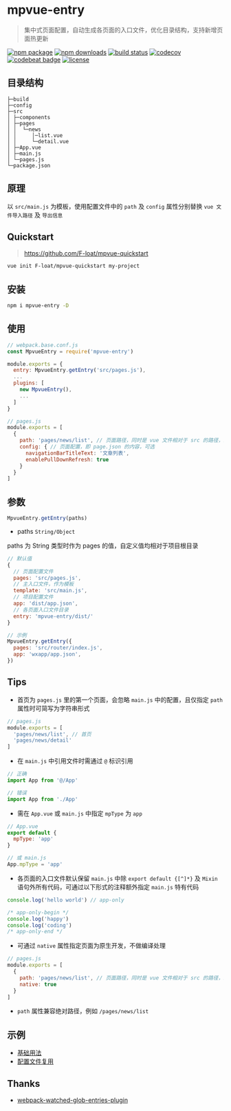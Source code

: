 # mpvue-entry

> 集中式页面配置，自动生成各页面的入口文件，优化目录结构，支持新增页面热更新

[![npm package](https://img.shields.io/npm/v/mpvue-entry.svg)](https://npmjs.org/package/mpvue-entry)
[![npm downloads](https://img.shields.io/npm/dw/mpvue-entry.svg)](https://npmjs.org/package/mpvue-entry)
[![build status](https://travis-ci.org/F-loat/mpvue-entry.svg?branch=master)](https://travis-ci.org/F-loat/mpvue-entry)
[![codecov](https://codecov.io/gh/F-loat/mpvue-entry/branch/master/graph/badge.svg)](https://codecov.io/gh/F-loat/mpvue-entry)
[![codebeat badge](https://codebeat.co/badges/c51b57e4-c809-404e-a825-4271a8e2e01e)](https://codebeat.co/projects/github-com-f-loat-mpvue-entry-master)
[![license](https://img.shields.io/github/license/mashape/apistatus.svg)](https://github.com/F-loat/mpvue-entry/blob/master/LICENSE)

## 目录结构

```
├─build
├─config
├─src
│ ├─components
│ ├─pages
│ │  └─news
│ │     │─list.vue
│ │     └─detail.vue
│ ├─App.vue
│ ├─main.js
│ └─pages.js
└─package.json
```

## 原理

以 `src/main.js` 为模板，使用配置文件中的 `path` 及 `config` 属性分别替换 `vue 文件导入路径` 及 `导出信息`

## Quickstart

> https://github.com/F-loat/mpvue-quickstart

``` bash
vue init F-loat/mpvue-quickstart my-project
```

## 安装

``` bash
npm i mpvue-entry -D
```

## 使用

``` js
// webpack.base.conf.js
const MpvueEntry = require('mpvue-entry')

module.exports = {
  entry: MpvueEntry.getEntry('src/pages.js'),
  ...
  plugins: [
    new MpvueEntry(),
    ...
  ]
}
```

``` js
// pages.js
module.exports = [
  {
    path: 'pages/news/list', // 页面路径，同时是 vue 文件相对于 src 的路径，必填
    config: { // 页面配置，即 page.json 的内容，可选
      navigationBarTitleText: '文章列表',
      enablePullDownRefresh: true
    }
  }
]
```

## 参数

``` js
MpvueEntry.getEntry(paths)
```

* paths `String/Object`

paths 为 String 类型时作为 pages 的值，自定义值均相对于项目根目录

``` js
// 默认值
{
  // 页面配置文件
  pages: 'src/pages.js',
  // 主入口文件，作为模板
  template: 'src/main.js',
  // 项目配置文件
  app: 'dist/app.json',
  // 各页面入口文件目录
  entry: 'mpvue-entry/dist/'
}

// 示例
MpvueEntry.getEntry({
  pages: 'src/router/index.js',
  app: 'wxapp/app.json',
})
```

## Tips

* 首页为 `pages.js` 里的第一个页面，会忽略 `main.js` 中的配置，且仅指定 `path` 属性时可简写为字符串形式

``` js
// pages.js
module.exports = [
  'pages/news/list', // 首页
  'pages/news/detail'
]
```

* 在 `main.js` 中引用文件时需通过 `@` 标识引用

``` js
// 正确
import App from '@/App'

// 错误
import App from './App'
```

* 需在 `App.vue` 或 `main.js` 中指定 `mpType` 为 `app`

``` js
// App.vue
export default {
  mpType: 'app'
}

// 或 main.js
App.mpType = 'app'
```

* 各页面的入口文件默认保留 `main.js` 中除 `export default {[^]*}` 及 `Mixin` 语句外所有代码，可通过以下形式的注释额外指定 `main.js` 特有代码

``` js
console.log('hello world') // app-only

/* app-only-begin */
console.log('happy')
console.log('coding')
/* app-only-end */
```

* 可通过 `native` 属性指定页面为原生开发，不做编译处理

``` js
// pages.js
module.exports = [
  {
    path: 'pages/news/list', // 页面路径，同时是 vue 文件相对于 src 的路径，必填
    native: true
  }
]
```

* `path` 属性兼容绝对路径，例如 `/pages/news/list`

## 示例

* [基础用法](./examples/simple)
* [配置文件复用](./examples/vue-router)

## Thanks

* [webpack-watched-glob-entries-plugin](https://github.com/Milanzor/webpack-watched-glob-entries-plugin)
